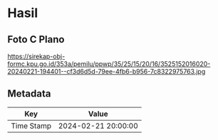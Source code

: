 # Hasil

## Foto C Plano

https://sirekap-obj-formc.kpu.go.id/353a/pemilu/ppwp/35/25/15/20/16/3525152016020-20240221-194401--cf3d6d5d-79ee-4fb6-b956-7c8322975763.jpg


## Metadata

| Key        | Value               |
| ---------- | ------------------- |
| Time Stamp | 2024-02-21 20:00:00 |



